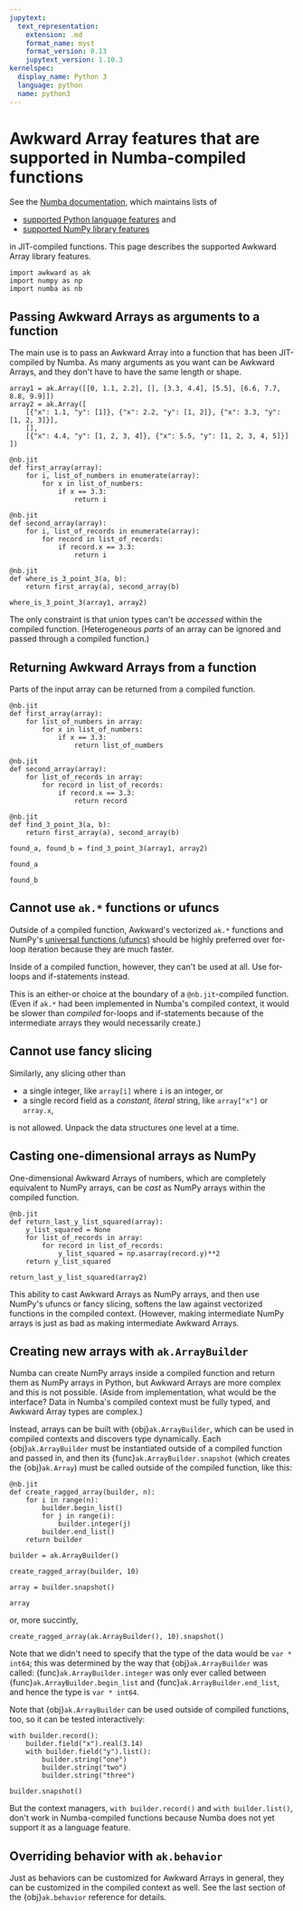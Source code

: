 ```yaml
---
jupytext:
  text_representation:
    extension: .md
    format_name: myst
    format_version: 0.13
    jupytext_version: 1.10.3
kernelspec:
  display_name: Python 3
  language: python
  name: python3
---
```


Awkward Array features that are supported in Numba-compiled functions
=====================================================================

See the [Numba documentation](https://numba.readthedocs.io/), which maintains lists of

* [supported Python language features](https://numba.pydata.org/numba-doc/dev/reference/pysupported.html) and
* [supported NumPy library features](https://numba.readthedocs.io/en/stable/reference/numpysupported.html)

in JIT-compiled functions. This page describes the supported Awkward Array library features.

```{code-cell} ipython3
import awkward as ak
import numpy as np
import numba as nb
```

## Passing Awkward Arrays as arguments to a function

The main use is to pass an Awkward Array into a function that has been JIT-compiled by Numba. As many arguments as you want can be Awkward Arrays, and they don't have to have the same length or shape.

```{code-cell} ipython3
array1 = ak.Array([[0, 1.1, 2.2], [], [3.3, 4.4], [5.5], [6.6, 7.7, 8.8, 9.9]])
array2 = ak.Array([
    [{"x": 1.1, "y": [1]}, {"x": 2.2, "y": [1, 2]}, {"x": 3.3, "y": [1, 2, 3]}],
    [],
    [{"x": 4.4, "y": [1, 2, 3, 4]}, {"x": 5.5, "y": [1, 2, 3, 4, 5]}]
])
```

```{code-cell} ipython3
@nb.jit
def first_array(array):
    for i, list_of_numbers in enumerate(array):
        for x in list_of_numbers:
            if x == 3.3:
                return i

@nb.jit
def second_array(array):
    for i, list_of_records in enumerate(array):
        for record in list_of_records:
            if record.x == 3.3:
                return i

@nb.jit
def where_is_3_point_3(a, b):
    return first_array(a), second_array(b)
```

```{code-cell} ipython3
where_is_3_point_3(array1, array2)
```

The only constraint is that union types can't be _accessed_ within the compiled function. (Heterogeneous _parts_ of an array can be ignored and passed through a compiled function.)

## Returning Awkward Arrays from a function

Parts of the input array can be returned from a compiled function.

```{code-cell} ipython3
@nb.jit
def first_array(array):
    for list_of_numbers in array:
        for x in list_of_numbers:
            if x == 3.3:
                return list_of_numbers

@nb.jit
def second_array(array):
    for list_of_records in array:
        for record in list_of_records:
            if record.x == 3.3:
                return record

@nb.jit
def find_3_point_3(a, b):
    return first_array(a), second_array(b)
```

```{code-cell} ipython3
found_a, found_b = find_3_point_3(array1, array2)
```

```{code-cell} ipython3
found_a
```

```{code-cell} ipython3
found_b
```

## Cannot use `ak.*` functions or ufuncs

Outside of a compiled function, Awkward's vectorized `ak.*` functions and NumPy's [universal functions (ufuncs)](https://numpy.org/doc/stable/reference/ufuncs.html) should be highly preferred over for-loop iteration because they are much faster.

Inside of a compiled function, however, they can't be used at all. Use for-loops and if-statements instead.

This is an either-or choice at the boundary of a `@nb.jit`-compiled function. (Even if `ak.*` had been implemented in Numba's compiled context, it would be slower than _compiled_ for-loops and if-statements because of the intermediate arrays they would necessarily create.)

## Cannot use fancy slicing

Similarly, any slicing other than

* a single integer, like `array[i]` where `i` is an integer, or
* a single record field as a _constant, literal_ string, like `array["x"]` or `array.x`,

is not allowed. Unpack the data structures one level at a time.

## Casting one-dimensional arrays as NumPy

One-dimensional Awkward Arrays of numbers, which are completely equivalent to NumPy arrays, can be _cast_ as NumPy arrays within the compiled function.

```{code-cell} ipython3
@nb.jit
def return_last_y_list_squared(array):
    y_list_squared = None
    for list_of_records in array:
        for record in list_of_records:
            y_list_squared = np.asarray(record.y)**2
    return y_list_squared
```

```{code-cell} ipython3
return_last_y_list_squared(array2)
```

This ability to cast Awkward Arrays as NumPy arrays, and then use NumPy's ufuncs or fancy slicing, softens the law against vectorized functions in the compiled context. (However, making intermediate NumPy arrays is just as bad as making intermediate Awkward Arrays.

## Creating new arrays with `ak.ArrayBuilder`

Numba can create NumPy arrays inside a compiled function and return them as NumPy arrays in Python, but Awkward Arrays are more complex and this is not possible. (Aside from implementation, what would be the interface? Data in Numba's compiled context must be fully typed, and Awkward Array types are complex.)

Instead, arrays can be built with {obj}`ak.ArrayBuilder`, which can be used in compiled contexts and discovers type dynamically. Each {obj}`ak.ArrayBuilder` must be instantiated outside of a compiled function and passed in, and then its {func}`ak.ArrayBuilder.snapshot` (which creates the {obj}`ak.Array`) must be called outside of the compiled function, like this:

```{code-cell} ipython3
@nb.jit
def create_ragged_array(builder, n):
    for i in range(n):
        builder.begin_list()
        for j in range(i):
            builder.integer(j)
        builder.end_list()
    return builder
```

```{code-cell} ipython3
builder = ak.ArrayBuilder()

create_ragged_array(builder, 10)

array = builder.snapshot()

array
```

or, more succintly,

```{code-cell} ipython3
create_ragged_array(ak.ArrayBuilder(), 10).snapshot()
```

Note that we didn't need to specify that the type of the data would be `var * int64`; this was determined by the way that {obj}`ak.ArrayBuilder` was called: {func}`ak.ArrayBuilder.integer` was only ever called between {func}`ak.ArrayBuilder.begin_list` and {func}`ak.ArrayBuilder.end_list`, and hence the type is `var * int64`.

Note that {obj}`ak.ArrayBuilder` can be used outside of compiled functions, too, so it can be tested interactively:

```{code-cell} ipython3
with builder.record():
    builder.field("x").real(3.14)
    with builder.field("y").list():
        builder.string("one")
        builder.string("two")
        builder.string("three")
```

```{code-cell} ipython3
builder.snapshot()
```

But the context managers, `with builder.record()` and `with builder.list()`, don't work in Numba-compiled functions because Numba does not yet support it as a language feature.

## Overriding behavior with `ak.behavior`

Just as behaviors can be customized for Awkward Arrays in general, they can be customized in the compiled context as well. See the last section of the {obj}`ak.behavior` reference for details.

